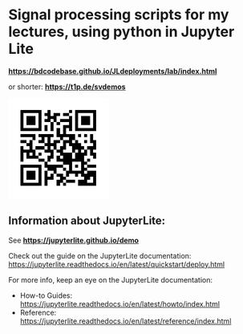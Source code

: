 # Signal processing scripts for my lectures, using python in Jupyter Lite

**https://bdcodebase.github.io/JLdeployments/lab/index.html**

or shorter: **https://t1p.de/svdemos**

![QR Code](QR_t1p-de-svdemos.png)

## Information about JupyterLite:
See **https://jupyterlite.github.io/demo**

Check out the guide on the JupyterLite documentation: https://jupyterlite.readthedocs.io/en/latest/quickstart/deploy.html

For more info, keep an eye on the JupyterLite documentation:

- How-to Guides: https://jupyterlite.readthedocs.io/en/latest/howto/index.html
- Reference: https://jupyterlite.readthedocs.io/en/latest/reference/index.html

